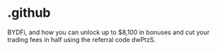# .github
BYDFi, and how you can unlock up to $8,100 in bonuses and cut your trading fees in half using the referral code dwPtzS.
